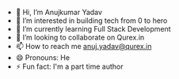 - 👋 Hi, I’m Anujkumar Yadav
- 👀 I’m interested in building tech from 0 to hero
- 🌱 I’m currently learning Full Stack Development
- 💞️ I’m looking to collaborate on Qurex.in 
- 📫 How to reach me anuj.yadav@qurex.in
- 😄 Pronouns: He
- ⚡ Fun fact: I'm a part time author

<!---
anuj-qurex/anuj-qurex is a ✨ special ✨ repository because its `README.md` (this file) appears on your GitHub profile.
You can click the Preview link to take a look at your changes.
--->
